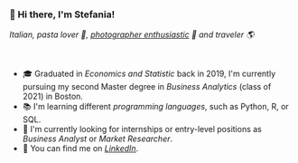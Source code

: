 ### 📌 Hi there, I'm Stefania!
*Italian, pasta lover 🍝, [photographer enthusiastic][2] 📸 and traveler 🌎* <br>


<br>

- 🎓 Graduated in *Economics and Statistic* back in 2019, I'm currently pursuing my second Master degree in *Business Analytics* (class of 2021) in Boston.
- 📚 I'm learning different *programming languages*, such as Python, R, or SQL.
- 🔎 I'm currently looking for internships or entry-level positions as *Business Analyst* or *Market Researcher*.
- 💼 You can find me on *[LinkedIn][1]*.

<!-- Links to your social media accounts -->

[1]: https://www.linkedin.com/in/stefania-menini/
[2]: https://www.instagram.com/stefaniamenini/

